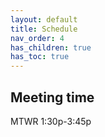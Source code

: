 ```yaml
---
layout: default
title: Schedule
nav_order: 4
has_children: true
has_toc: true
---
```


## Meeting time

MTWR 1:30p-3:45p 





